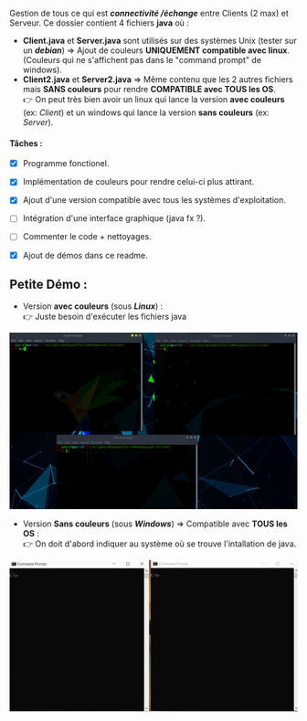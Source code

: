 Gestion de tous ce qui est ***connectivité /échange*** entre Clients (2 max) et Serveur.
Ce dossier contient 4 fichiers **java** où :
- **Client.java** et **Server.java** sont utilisés sur des systèmes Unix (tester sur un ***debian***) => Ajout de couleurs **UNIQUEMENT compatible avec linux**. (Couleurs qui ne s'affichent pas dans le "command prompt" de windows).
- **Client2.java** et **Server2.java** => Même contenu que les 2 autres fichiers mais **SANS couleurs** pour rendre **COMPATIBLE avec TOUS les OS**.\
:point_right: On peut très bien avoir un linux qui lance la version **avec couleurs** (ex: *Client*) et un windows qui lance la version **sans couleurs** (ex: *Server*).
#### Tâches :
- [x] Programme fonctionel.
- [x] Implémentation de couleurs pour rendre celui-ci plus attirant.
- [x] Ajout d'une version compatible avec tous les systèmes d'exploitation.
- [ ] Intégration d'une interface graphique (java fx ?).
- [ ] Commenter le code + nettoyages.
- [x] Ajout de démos dans ce readme.


## Petite Démo :
- Version **avec couleurs** (sous ***Linux***) :\
  :point_right: Juste besoin d'exécuter les fichiers java

![](img/linuxLinux.gif)

- Version **Sans couleurs** (sous ***Windows***) => Compatible avec **TOUS les OS** :\
  :point_right: On doit d'abord indiquer au système où se trouve l'intallation de java.

![](img/winWin.gif)
